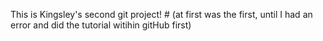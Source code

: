 This is Kingsley's second git project!  # (at first was the first, until I had an error and did the tutorial witihin gitHub first) 